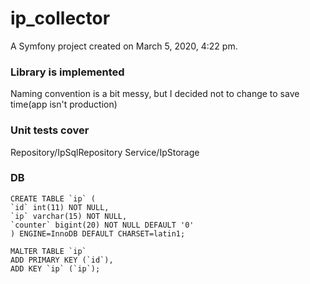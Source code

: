 ip_collector
============

A Symfony project created on March 5, 2020, 4:22 pm.

### Library is implemented

Naming convention is a bit messy, but I decided not to change to save time(app isn't production)

### Unit tests cover 

Repository/IpSqlRepository
Service/IpStorage

### DB

    CREATE TABLE `ip` (
    `id` int(11) NOT NULL,
    `ip` varchar(15) NOT NULL,
    `counter` bigint(20) NOT NULL DEFAULT '0'
    ) ENGINE=InnoDB DEFAULT CHARSET=latin1;

    MALTER TABLE `ip`
    ADD PRIMARY KEY (`id`),
    ADD KEY `ip` (`ip`);
